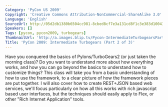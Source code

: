 ```yaml
---
Category: 'PyCon US 2009'
Copyright: 'Creative Commons Attribution-NonCommercial-ShareAlike 3.0'
Language: 'English'
SourceUrl: http://05d2db1380b6504cc981-8cbed8cf7e3a131cd8f1c3e383d10041.r93.cf2.rackcdn.com/pycon-us-2009/207_pycon-2009-intermediate-turbogears-part-2-of-3.mp4
Speakers: []
Tags: [pycon, pycon2009, turbogears]
ThumbnailUrl: 'http://a.images.blip.tv/Pycon-IntermediateTurbogearsPart002106-521.jpg'
Title: 'PyCon 2009: Intermediate Turbogears (Part 2 of 3)'
---
```

  
Have you conquered the basics of Pylons/TurboGears2 (or just taken the morning
class)? Do you want to understand more about how everything works, and how you
can go beyond the basics to understand how to customize things? This class
will take you from a basic understanding of how to use the framework, to a
clear picture of how the framework pieces are put together. I will also cover
how to create REST+JSON based web services, we'll focus particularly on how
all this works with rich javascript based user interfaces, but the techniques
should easily apply to Flex, or other "Rich Internet Application" tools.

